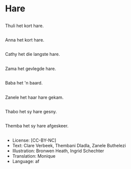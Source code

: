 # Hare

##
Thuli het kort hare.

##
Anna het kort hare.

##
Cathy het die langste
hare.

##
Zama het gevlegde
hare.

##
Baba het 'n baard.

##
Zanele het haar hare
gekam.

##
Thabo het sy hare
gesny.

##
Themba het sy hare
afgeskeer.

##
* License: [CC-BY-NC]
* Text: Clare Verbeek, Thembani Dladla, Zanele Buthelezi
* Illustration: Bronwen Heath, Ingrid Schechter
* Translation: Monique
* Language: af
